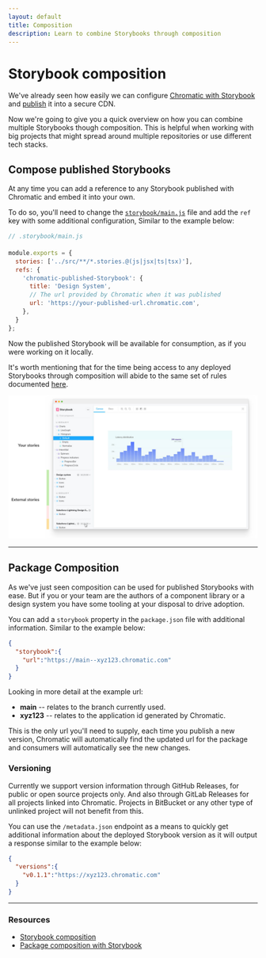 ```yaml
---
layout: default
title: Composition
description: Learn to combine Storybooks through composition
---
```


# Storybook composition

We've already seen how easily we can configure [Chromatic with Storybook](storybook) and [publish](document#direct-access-to-your-storybook) it into a secure CDN. 

Now we're going to give you a quick overview on how you can combine multiple Storybooks though composition. This is helpful when working with big projects that might spread around multiple repositories or use different tech stacks.

## Compose published Storybooks 

At any time you can add a reference to any Storybook published with Chromatic and embed it into your own.

To do so, you'll need to change the [`storybook/main.js`](https://storybook.js.org/docs/react/configure/overview#configure-story-rendering) file and add the `ref` key with some additional configuration, Similar to the example below:

```js
// .storybook/main.js

module.exports = {
  stories: ['../src/**/*.stories.@(js|jsx|ts|tsx)'],
  refs: {
    'chromatic-published-Storybook': {
      title: 'Design System',
      // The url provided by Chromatic when it was published
      url: 'https://your-published-url.chromatic.com',
    },
  }
};
```

Now the published Storybook will be available for consumption, as if you were working on it locally.

It's worth mentioning that for the time being access to any deployed Storybooks through composition will abide to the same set of rules documented [here](access). 

![Multiple Storybooks combined through composition](img/reference-external-storybooks-composition.jpg)

---

## Package Composition

As we've just seen composition can be used for published Storybooks with ease. But if you or your team are the authors of a component library or a design system you have some tooling at your disposal to drive adoption.

You can add a `storybook` property in the `package.json` file with additional information. Similar to the example below:

```json
{
  "storybook":{
    "url":"https://main--xyz123.chromatic.com"
  }
}
```

Looking in more detail at the example url:

 - **main** -- relates to the branch currently used.
 - **xyz123** -- relates to the application id generated by Chromatic.


This is the only url you'll need to supply, each time you publish a new version, Chromatic will automatically find the updated url for the package and consumers will automatically see the new changes.


### Versioning 

Currently we support version information through GitHub Releases, for public or open source projects only. And also through GitLab Releases for all projects linked into Chromatic. Projects in BitBucket or any other type of unlinked project will not benefit from this.

You can use the `/metadata.json` endpoint as a means to quickly get additional information about the deployed Storybook version as it will output a response similar to the example below:

```json
{
  "versions":{
    "v0.1.1":"https://xyz123.chromatic.com"
  }
}
```

---

### Resources

- [Storybook composition](https://storybook.js.org/docs/react/workflows/storybook-composition)
- [Package composition with Storybook](https://storybook.js.org/docs/react/workflows/package-composition)
